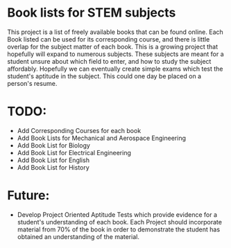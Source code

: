 # Book lists for STEM subjects
This project is a list of freely available books that can be found online. Each Book listed can be used for its corresponding course, and there is little overlap
for the subject matter of each book. This is a growing project that hopefully will expand to numerous subjects. These subjects are meant for a student unsure about which field
to enter, and how to study the subject affordably. Hopefully we can eventually create simple exams which test the student's aptitude in the subject. This could one day be placed on 
a person's resume. 

# TODO:
- Add Corresponding Courses for each book
- Add Book Lists for Mechanical and Aerospace Engineering
- Add Book List for Biology
- Add Book List for Electrical Engineering
- Add Book List for English
- Add Book List for History

# Future: 
- Develop Project Oriented Aptitude Tests which provide evidence for a student's understanding of each book. Each Project should incorporate material from 70% of the book in
order to demonstrate the student has obtained an understanding of the material. 
